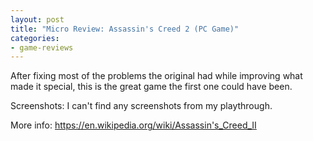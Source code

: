 ```yaml
---
layout: post
title: "Micro Review: Assassin's Creed 2 (PC Game)"
categories:
- game-reviews
---
```


After fixing most of the problems the original had while improving what made it special, this is the great game the first one could have been.


Screenshots: I can't find any screenshots from my playthrough.

<p>More info: <a href="https://en.wikipedia.org/wiki/Assassin's_Creed_II">https://en.wikipedia.org/wiki/Assassin's_Creed_II</a><p>

